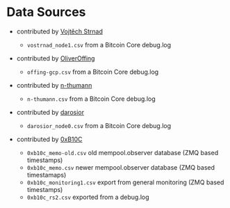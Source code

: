 # Data Sources

- contributed by [Vojtěch Strnad](https://github.com/vostrnad)
    - `vostrnad_node1.csv` from a Bitcoin Core debug.log

- contributed by [OliverOffing](https://github.com/OliverOffing)
    - `offing-gcp.csv` from a Bitcoin Core debug.log

- contributed by [n-thumann](https://github.com/n-thumann)
    - `n-thumann.csv` from a Bitcoin Core debug.log

- contributed by [darosior](https://github.com/darosior)
    - `darosior_node0.csv` from a Bitcoin Core debug.log

- contributed by [0xB10C](https://github.com/0xb10c)
    - `0xb10c_memo-old.csv` old mempool.observer database (ZMQ based timestamps)
    - `0xb10c_memo.csv` newer mempool.observer database (ZMQ based timestamaps)
    - `0xb10c_monitoring1.csv` export from general monitoring (ZMQ based timestamps)
    - `0xb10c_rs2.csv` exported from a debug.log

